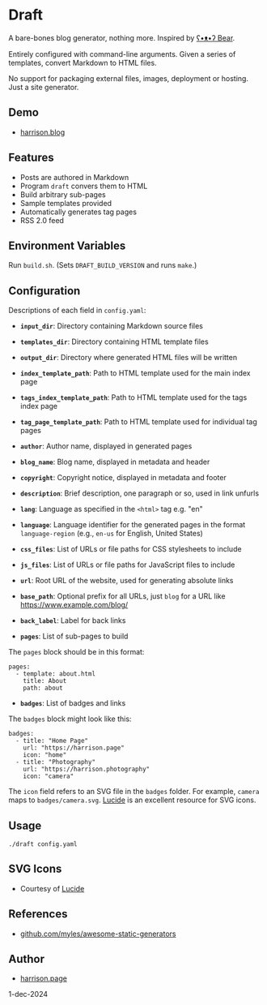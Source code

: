 # Draft

A bare-bones blog generator, nothing more. Inspired by [ʕ•ᴥ•ʔ Bear](https://github.com/HermanMartinus/bearblog/).

Entirely configured with command-line arguments. Given a series of templates, convert Markdown to HTML files.

No support for packaging external files, images, deployment or hosting. Just a site generator.

## Demo

* [harrison.blog](https://harrison.blog)

## Features

* Posts are authored in Markdown
* Program `draft` convers them to HTML
* Build arbitrary sub-pages
* Sample templates provided
* Automatically generates tag pages
* RSS 2.0 feed

## Environment Variables

Run `build.sh`. (Sets `DRAFT_BUILD_VERSION` and runs `make`.)

## Configuration

Descriptions of each field in `config.yaml`:

* **`input_dir`**: Directory containing Markdown source files

* **`templates_dir`**: Directory containing HTML template files

* **`output_dir`**: Directory where generated HTML files will be written

* **`index_template_path`**: Path to HTML template used for the main index page

* **`tags_index_template_path`**: Path to HTML template used for the tags index page

* **`tag_page_template_path`**: Path to HTML template used for individual tag pages

* **`author`**: Author name, displayed in generated pages

* **`blog_name`**: Blog name, displayed in metadata and header

* **`copyright`**: Copyright notice, displayed in metadata and footer

* **`description`**: Brief description, one paragraph or so, used in link unfurls

* **`lang`**: Language as specified in the `<html>` tag e.g. "en"

* **`language`**: Language identifier for the generated pages in the format `language-region` (e.g., `en-us` for English, United States)

* **`css_files`**: List of URLs or file paths for CSS stylesheets to include

* **`js_files`**: List of URLs or file paths for JavaScript files to include

* **`url`**: Root URL of the website, used for generating absolute links

* **`base_path`**: Optional prefix for all URLs, just `blog` for a URL like <https://www.example.com/blog/>

* **`back_label`**: Label for back links

* **`pages`**: List of sub-pages to build

The `pages` block should be in this format:

```
pages:
  - template: about.html
    title: About
    path: about
```

* **`badges`**: List of badges and links

The `badges` block might look like this:

```
badges:
  - title: "Home Page"
    url: "https://harrison.page"
    icon: "home"
  - title: "Photography"
    url: "https://harrison.photography"
    icon: "camera"
```

The `icon` field refers to an SVG file in the `badges` folder. For example, `camera` maps to `badges/camera.svg`.
[Lucide](https://lucide.dev) is an excellent resource for SVG icons.

## Usage

```
./draft config.yaml
```

## SVG Icons

* Courtesy of [Lucide](https://lucide.dev/license)

## References

* [github.com/myles/awesome-static-generators](https://github.com/myles/awesome-static-generators)

## Author

* [harrison.page](https://harrison.page)

1-dec-2024
